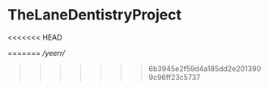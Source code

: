 # TheLaneDentistryProject
<<<<<<< HEAD
<!-- Patients looking to:
- Schedule appointments (Page with google form)
- Fill out paperwork before arriving at "The Dentist Office" (Page with paperwork)
- Locate the office (Section on homepage with google maps location)
- See examples of procedures (Procedures page)
- Verify insurance *(Top of Paperwork page)
- Find out post-op instructions *(Procedures Page)
- Family friendly assurance *(Top of Procedures Page)
- Give reviews ()u -->
=======
*/yeerr/*
>>>>>>> 6b3945e2f59d4a185dd2e2013909c96ff23c5737
